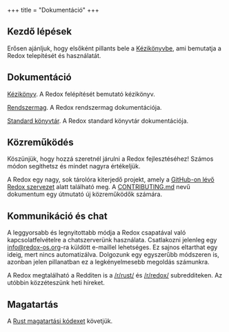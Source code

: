+++
title = "Dokumentáció"
+++

## Kezdő lépések

Erősen ajánljuk, hogy elsőként pillants bele a [Kézikönyvbe](https://doc.redox-os.org/book/), ami bemutatja a Redox telepítését és használatát.

## Dokumentáció

[Kézikönyv](https://doc.redox-os.org/book/). A Redox felépítését bemutató kézikönyv.

[Rendszermag](https://doc.redox-os.org/kernel/kernel/). A Redox rendszermag dokumentációja.

[Standard könyvtár](https://doc.redox-os.org/std/std/). A Redox standard könyvtár dokumentációja.

## Közreműködés

Köszünjük, hogy hozzá szeretnél járulni a Redox fejlesztéséhez!
Számos módon segíthetsz és mindet nagyra értékeljük.

A Redox egy nagy, sok tárolóra kiterjedő projekt, amely a [GitHub-on lévő Redox szervezet](https://github.com/redox-os) alatt található meg. A [CONTRIBUTING.md](https://github.com/redox-os/redox/blob/master/CONTRIBUTING.md) nevű dokumentum egy útmutató új közreműködők számára.

## Kommunikáció és chat

A leggyorsabb és legnyitottabb módja a Redox csapatával való kapcsolatfelvételre a chatszerverünk használata. Csatlakozni jelenleg egy [info@redox-os.org](mailto:info@redox-os.org)-ra küldött e-maillel lehetséges. Ez sajnos eltarthat egy ideig, mert nincs automatizálva. Dolgozunk egy egyszerűbb módszeren is, azonban jelen pillanatban ez a legkényelmesebb megoldás számunkra.

A Redox megtalálható a Redditen is a [/r/rust/](https://www.reddit.com/r/rust) és [/r/redox/](https://www.reddit.com/r/redox) subredditeken. Az utóbbin közzéteszünk heti híreket.

## Magatartás

A [Rust magatartási kódexet](https://www.rust-lang.org/conduct.html) követjük.
